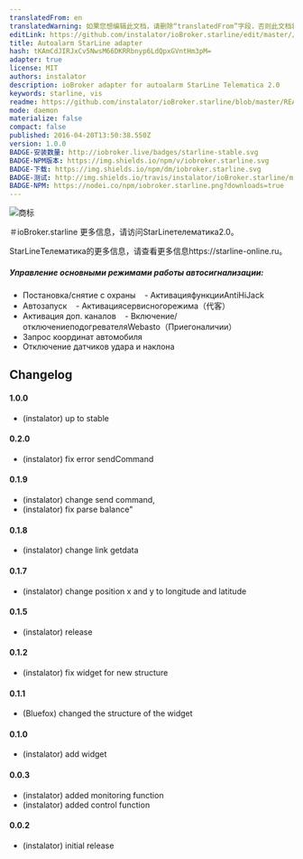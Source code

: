 ```yaml
---
translatedFrom: en
translatedWarning: 如果您想编辑此文档，请删除“translatedFrom”字段，否则此文档将再次自动翻译
editLink: https://github.com/instalator/ioBroker.starline/edit/master//README.md
title: Autoalarm StarLine adapter
hash: tKAmCdJIRJxCv5NwsM66DKRRbnyp6LdQpxGVntHm3pM=
adapter: true
license: MIT
authors: instalator
description: ioBroker adapter for autoalarm StarLine Telematica 2.0
keywords: starline, vis
readme: https://github.com/instalator/ioBroker.starline/blob/master/README.md
mode: daemon
materialize: false
compact: false
published: 2016-04-20T13:50:38.550Z
version: 1.0.0
BADGE-安装数量: http://iobroker.live/badges/starline-stable.svg
BADGE-NPM版本: https://img.shields.io/npm/v/iobroker.starline.svg
BADGE-下载: https://img.shields.io/npm/dm/iobroker.starline.svg
BADGE-测试: http://img.shields.io/travis/instalator/ioBroker.starline/master.svg
BADGE-NPM: https://nodei.co/npm/iobroker.starline.png?downloads=true
---
```

![商标](zh-cn/adapterref/iobroker.starline/../../../en/adapterref/iobroker.starline/admin/starline_git.jpg)


＃ioBroker.starline
更多信息，请访问StarLineтелематика2.0。

StarLineТелематика的更多信息，请查看更多信息https://starline-online.ru。

##### Управление основными режимами работы автосигнализации:
  - Постановка/снятие с охраны
   - АктивацияфункцииAntiHiJack
  - Автозапуск
   - Активациясервисногорежима（代客）
  - Активация доп. каналов
   - Включение/отключениеподогревателяWebasto（Приегоналичии）
  - Запрос координат автомобиля
  - Отключение датчиков удара и наклона

## Changelog

#### 1.0.0
* (instalator) up to stable

#### 0.2.0
* (instalator) fix error sendCommand

#### 0.1.9
* (instalator) change send command, 
* (instalator) fix parse balance"

#### 0.1.8
* (instalator) change link getdata

#### 0.1.7
* (instalator) change position x and y to longitude and latitude

#### 0.1.5
* (instalator) release

#### 0.1.2
* (instalator) fix widget for new structure

#### 0.1.1
* (Bluefox) changed the structure of the widget

#### 0.1.0
* (instalator) add widget

#### 0.0.3
* (instalator) added monitoring function
* (instalator) added control function

#### 0.0.2
* (instalator) initial release